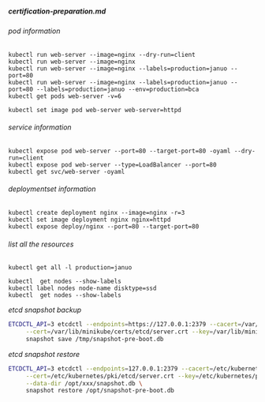 ##### certification-preparation.md

###### pod information

```console
kubectl run web-server --image=nginx --dry-run=client
kubectl run web-server --image=nginx
kubectl run web-server --image=nginx --labels=production=januo --port=80 
kubectl run web-server --image=nginx --labels=production=januo --port=80 --labels=production=januo --env=production=bca
kubectl get pods web-server -v=6

kubectl set image pod web-server web-server=httpd
```

###### service information

```console
kubectl expose pod web-server --port=80 --target-port=80 -oyaml --dry-run=client
kubectl expose pod web-server --type=LoadBalancer --port=80
kubectl get svc/web-server -oyaml
```

###### deploymentset information
```console
kubectl create deployment nginx --image=nginx -r=3
kubectl set image deployment nginx nginx=httpd
kubectl expose deploy/nginx --port=80 --target-port=80
```

###### list all the resources

```console
kubectl get all -l production=januo
```


```console
kubectl  get nodes --show-labels
kubectl label nodes node-name disktype=ssd
kubectl  get nodes --show-labels
```

_etcd snapshot backup_
```bash
ETCDCTL_API=3 etcdctl --endpoints=https://127.0.0.1:2379 --cacert=/var/lib/minikube/certs/etcd/ca.crt \
     --cert=/var/lib/minikube/certs/etcd/server.crt --key=/var/lib/minikube/certs/etcd/server.key \
     snapshot save /tmp/snapshot-pre-boot.db
```


_etcd snapshot restore_
```bash
ETCDCTL_API=3 etcdctl --endpoints=127.0.0.1:2379 --cacert=/etc/kubernetes/pki/etcd/ca.crt \
     --cert=/etc/kubernetes/pki/etcd/server.crt --key=/etc/kubernetes/pki/etcd/server.key \
     --data-dir /opt/xxx/snapshot.db \
     snapshot restore /opt/snapshot-pre-boot.db
```
